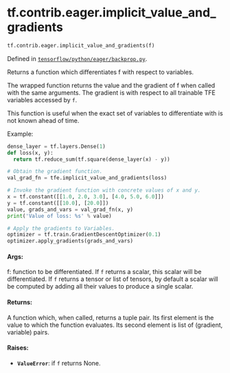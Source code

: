 <div itemscope itemtype="http://developers.google.com/ReferenceObject">
<meta itemprop="name" content="tf.contrib.eager.implicit_value_and_gradients" />
</div>

# tf.contrib.eager.implicit_value_and_gradients

``` python
tf.contrib.eager.implicit_value_and_gradients(f)
```



Defined in [`tensorflow/python/eager/backprop.py`](https://www.tensorflow.org/code/tensorflow/python/eager/backprop.py).

Returns a function which differentiates f with respect to variables.

The wrapped function returns the value and the gradient of f when called with
the same arguments. The gradient is with respect to all trainable TFE
variables accessed by `f`.

This function is useful when the exact set of variables to differentiate with
is not known ahead of time.

Example:

```python
dense_layer = tf.layers.Dense(1)
def loss(x, y):
  return tf.reduce_sum(tf.square(dense_layer(x) - y))

# Obtain the gradient function.
val_grad_fn = tfe.implicit_value_and_gradients(loss)

# Invoke the gradient function with concrete values of x and y.
x = tf.constant([[1.0, 2.0, 3.0], [4.0, 5.0, 6.0]])
y = tf.constant([[10.0], [20.0]])
value, grads_and_vars = val_grad_fn(x, y)
print('Value of loss: %s' % value)

# Apply the gradients to Variables.
optimizer = tf.train.GradientDescentOptimizer(0.1)
optimizer.apply_gradients(grads_and_vars)
```

#### Args:

f: function to be differentiated. If `f` returns a scalar, this scalar will
  be differentiated. If `f` returns a tensor or list of tensors, by default
  a scalar will be computed by adding all their values to produce a single
  scalar.


#### Returns:

A function which, when called, returns a tuple pair.
Its first element is the value to which the function evaluates.
Its second element is list of (gradient, variable) pairs.


#### Raises:

* <b>`ValueError`</b>: if `f` returns None.